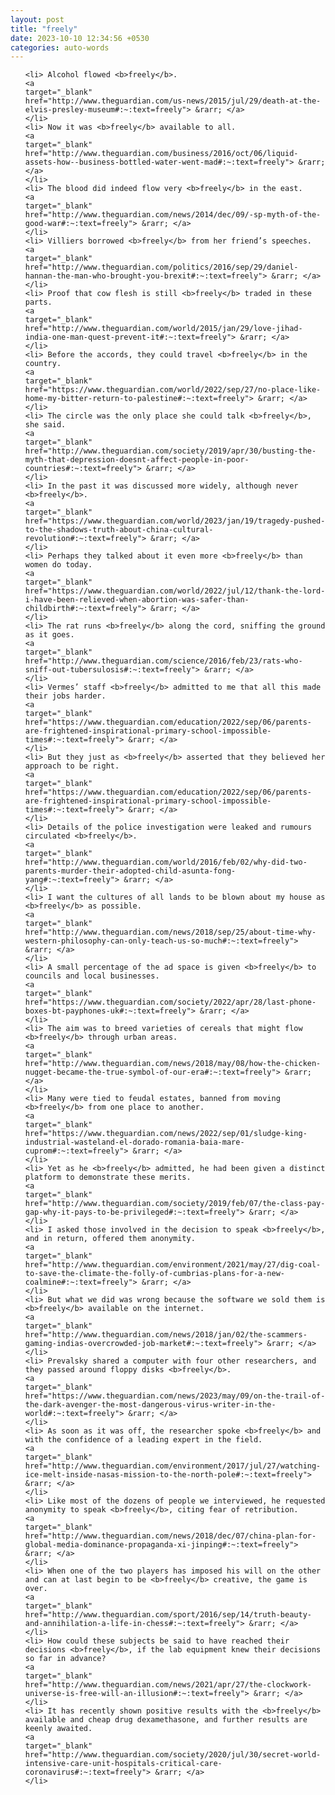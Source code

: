 ```yaml
---
layout: post
title: "freely"
date: 2023-10-10 12:34:56 +0530
categories: auto-words
---
```

<ol>

    <li> Alcohol flowed <b>freely</b>.
    <a 
    target="_blank" 
    href="http://www.theguardian.com/us-news/2015/jul/29/death-at-the-elvis-presley-museum#:~:text=freely"> &rarr; </a>
    </li>
    <li> Now it was <b>freely</b> available to all.
    <a 
    target="_blank" 
    href="http://www.theguardian.com/business/2016/oct/06/liquid-assets-how--business-bottled-water-went-mad#:~:text=freely"> &rarr; </a>
    </li>
    <li> The blood did indeed flow very <b>freely</b> in the east.
    <a 
    target="_blank" 
    href="http://www.theguardian.com/news/2014/dec/09/-sp-myth-of-the-good-war#:~:text=freely"> &rarr; </a>
    </li>
    <li> Villiers borrowed <b>freely</b> from her friend’s speeches.
    <a 
    target="_blank" 
    href="http://www.theguardian.com/politics/2016/sep/29/daniel-hannan-the-man-who-brought-you-brexit#:~:text=freely"> &rarr; </a>
    </li>
    <li> Proof that cow flesh is still <b>freely</b> traded in these parts.
    <a 
    target="_blank" 
    href="http://www.theguardian.com/world/2015/jan/29/love-jihad-india-one-man-quest-prevent-it#:~:text=freely"> &rarr; </a>
    </li>
    <li> Before the accords, they could travel <b>freely</b> in the country.
    <a 
    target="_blank" 
    href="https://www.theguardian.com/world/2022/sep/27/no-place-like-home-my-bitter-return-to-palestine#:~:text=freely"> &rarr; </a>
    </li>
    <li> The circle was the only place she could talk <b>freely</b>, she said.
    <a 
    target="_blank" 
    href="http://www.theguardian.com/society/2019/apr/30/busting-the-myth-that-depression-doesnt-affect-people-in-poor-countries#:~:text=freely"> &rarr; </a>
    </li>
    <li> In the past it was discussed more widely, although never <b>freely</b>.
    <a 
    target="_blank" 
    href="https://www.theguardian.com/world/2023/jan/19/tragedy-pushed-to-the-shadows-truth-about-china-cultural-revolution#:~:text=freely"> &rarr; </a>
    </li>
    <li> Perhaps they talked about it even more <b>freely</b> than women do today.
    <a 
    target="_blank" 
    href="https://www.theguardian.com/world/2022/jul/12/thank-the-lord-i-have-been-relieved-when-abortion-was-safer-than-childbirth#:~:text=freely"> &rarr; </a>
    </li>
    <li> The rat runs <b>freely</b> along the cord, sniffing the ground as it goes.
    <a 
    target="_blank" 
    href="http://www.theguardian.com/science/2016/feb/23/rats-who-sniff-out-tubersulosis#:~:text=freely"> &rarr; </a>
    </li>
    <li> Vermes’ staff <b>freely</b> admitted to me that all this made their jobs harder.
    <a 
    target="_blank" 
    href="https://www.theguardian.com/education/2022/sep/06/parents-are-frightened-inspirational-primary-school-impossible-times#:~:text=freely"> &rarr; </a>
    </li>
    <li> But they just as <b>freely</b> asserted that they believed her approach to be right.
    <a 
    target="_blank" 
    href="https://www.theguardian.com/education/2022/sep/06/parents-are-frightened-inspirational-primary-school-impossible-times#:~:text=freely"> &rarr; </a>
    </li>
    <li> Details of the police investigation were leaked and rumours circulated <b>freely</b>.
    <a 
    target="_blank" 
    href="http://www.theguardian.com/world/2016/feb/02/why-did-two-parents-murder-their-adopted-child-asunta-fong-yang#:~:text=freely"> &rarr; </a>
    </li>
    <li> I want the cultures of all lands to be blown about my house as <b>freely</b> as possible.
    <a 
    target="_blank" 
    href="http://www.theguardian.com/news/2018/sep/25/about-time-why-western-philosophy-can-only-teach-us-so-much#:~:text=freely"> &rarr; </a>
    </li>
    <li> A small percentage of the ad space is given <b>freely</b> to councils and local businesses.
    <a 
    target="_blank" 
    href="https://www.theguardian.com/society/2022/apr/28/last-phone-boxes-bt-payphones-uk#:~:text=freely"> &rarr; </a>
    </li>
    <li> The aim was to breed varieties of cereals that might flow <b>freely</b> through urban areas.
    <a 
    target="_blank" 
    href="http://www.theguardian.com/news/2018/may/08/how-the-chicken-nugget-became-the-true-symbol-of-our-era#:~:text=freely"> &rarr; </a>
    </li>
    <li> Many were tied to feudal estates, banned from moving <b>freely</b> from one place to another.
    <a 
    target="_blank" 
    href="https://www.theguardian.com/news/2022/sep/01/sludge-king-industrial-wasteland-el-dorado-romania-baia-mare-cuprom#:~:text=freely"> &rarr; </a>
    </li>
    <li> Yet as he <b>freely</b> admitted, he had been given a distinct platform to demonstrate these merits.
    <a 
    target="_blank" 
    href="http://www.theguardian.com/society/2019/feb/07/the-class-pay-gap-why-it-pays-to-be-privileged#:~:text=freely"> &rarr; </a>
    </li>
    <li> I asked those involved in the decision to speak <b>freely</b>, and in return, offered them anonymity.
    <a 
    target="_blank" 
    href="http://www.theguardian.com/environment/2021/may/27/dig-coal-to-save-the-climate-the-folly-of-cumbrias-plans-for-a-new-coalmine#:~:text=freely"> &rarr; </a>
    </li>
    <li> But what we did was wrong because the software we sold them is <b>freely</b> available on the internet.
    <a 
    target="_blank" 
    href="http://www.theguardian.com/news/2018/jan/02/the-scammers-gaming-indias-overcrowded-job-market#:~:text=freely"> &rarr; </a>
    </li>
    <li> Prevalsky shared a computer with four other researchers, and they passed around floppy disks <b>freely</b>.
    <a 
    target="_blank" 
    href="https://www.theguardian.com/news/2023/may/09/on-the-trail-of-the-dark-avenger-the-most-dangerous-virus-writer-in-the-world#:~:text=freely"> &rarr; </a>
    </li>
    <li> As soon as it was off, the researcher spoke <b>freely</b> and with the confidence of a leading expert in the field.
    <a 
    target="_blank" 
    href="http://www.theguardian.com/environment/2017/jul/27/watching-ice-melt-inside-nasas-mission-to-the-north-pole#:~:text=freely"> &rarr; </a>
    </li>
    <li> Like most of the dozens of people we interviewed, he requested anonymity to speak <b>freely</b>, citing fear of retribution.
    <a 
    target="_blank" 
    href="http://www.theguardian.com/news/2018/dec/07/china-plan-for-global-media-dominance-propaganda-xi-jinping#:~:text=freely"> &rarr; </a>
    </li>
    <li> When one of the two players has imposed his will on the other and can at last begin to be <b>freely</b> creative, the game is over.
    <a 
    target="_blank" 
    href="http://www.theguardian.com/sport/2016/sep/14/truth-beauty-and-annihilation-a-life-in-chess#:~:text=freely"> &rarr; </a>
    </li>
    <li> How could these subjects be said to have reached their decisions <b>freely</b>, if the lab equipment knew their decisions so far in advance?
    <a 
    target="_blank" 
    href="http://www.theguardian.com/news/2021/apr/27/the-clockwork-universe-is-free-will-an-illusion#:~:text=freely"> &rarr; </a>
    </li>
    <li> It has recently shown positive results with the <b>freely</b> available and cheap drug dexamethasone, and further results are keenly awaited.
    <a 
    target="_blank" 
    href="http://www.theguardian.com/society/2020/jul/30/secret-world-intensive-care-unit-hospitals-critical-care-coronavirus#:~:text=freely"> &rarr; </a>
    </li>